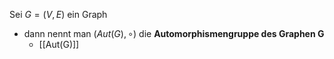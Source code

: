 Sei $G=(V,E)$ ein Graph 
- dann nennt man ($Aut(G), \circ$) die **Automorphismengruppe des Graphen G**
	- [[Aut(G)]] 